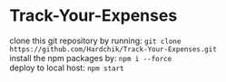 # Track-Your-Expenses

clone this git repository by running: ```git clone https://github.com/Hardchik/Track-Your-Expenses.git``` <br />
install the npm packages by: ```npm i --force``` <br />
deploy to local host: ```npm start``` <br />
